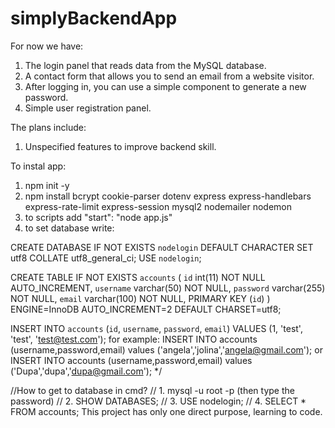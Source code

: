 # simplyBackendApp

For now we have:
1. The login panel that reads data from the MySQL database.
2. A contact form that allows you to send an email from a website visitor.
3. After logging in, you can use a simple component to generate a new password.
4. Simple user registration panel.

The plans include:
1. Unspecified features to improve backend skill.

To instal app:
1. npm init -y
2. npm install bcrypt cookie-parser dotenv express express-handlebars express-rate-limit express-session mysql2 nodemailer nodemon
3. to scripts add "start": "node app.js"
4. to set database write:

CREATE DATABASE IF NOT EXISTS `nodelogin` DEFAULT CHARACTER SET utf8 COLLATE utf8_general_ci;
USE `nodelogin`;

CREATE TABLE IF NOT EXISTS `accounts` (
  `id` int(11) NOT NULL AUTO_INCREMENT,
  `username` varchar(50) NOT NULL,
  `password` varchar(255) NOT NULL,
  `email` varchar(100) NOT NULL,
  PRIMARY KEY (`id`)
) ENGINE=InnoDB AUTO_INCREMENT=2 DEFAULT CHARSET=utf8;

INSERT INTO `accounts` (`id`, `username`, `password`, `email`) VALUES (1, 'test', 'test', 'test@test.com');
for example: INSERT INTO accounts (username,password,email) values ('angela','jolina','angela@gmail.com');
or
INSERT INTO accounts (username,password,email) values ('Dupa','dupa','dupa@gmail.com');
*/

//How to get to database in cmd?
// 1. mysql -u root -p (then type the password)
// 2. SHOW DATABASES;
// 3. USE nodelogin;
// 4. SELECT * FROM accounts;
This project has only one direct purpose, learning to code.

